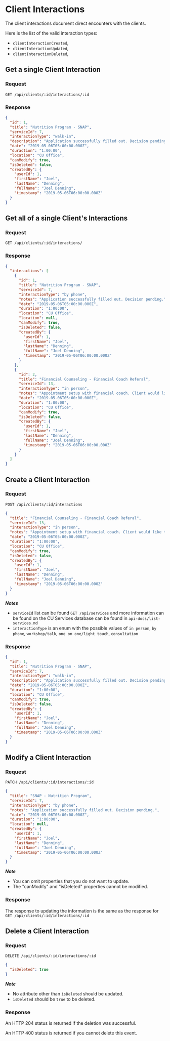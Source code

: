 # Client Interactions

The client interactions document direct encounters with the clients.

Here is the list of the valid interaction types:

- `clientInteractionCreated`,
- `clientInteractionUpdated`,
- `clientInteractionDeleted`,

## Get a single Client Interaction

### Request

```http
GET /api/clients/:id/interactions/:id
```

### Response

```json
{
  "id": 1,
  "title": "Nutrition Program - SNAP",
  "serviceId": 7,
  "interactionType": "walk-in",
  "description": "Application successfully filled out. Decision pending.",
  "date": "2019-05-06T05:00:00.000Z",
  "duraction": "1:00:00",
  "location": "CU Office",
  "canModify": true,
  "isDeleted": false,
  "createdBy": {
    "userId": 1,
    "firstName": "Joel",
    "lastName": "Denning",
    "fullName": "Joel Denning",
    "timestamp": "2019-05-06T06:00:00.000Z"
  }
}
```

## Get all of a single Client's Interactions

### Request

```http
GET /api/clients/:id/interactions/
```

### Response

```json
{
  "interactions": [
    {
      "id": 1,
      "title": "Nutrition Program - SNAP",
      "serviceId": 7,
      "interactionType": "by phone",
      "notes": "Application successfully filled out. Decision pending.",
      "date": "2019-05-06T05:00:00.000Z",
      "duration": "1:00:00",
      "location": "CU Office",
      "location": null,
      "canModify": true,
      "isDeleted": false,
      "createdBy": {
        "userId": 1,
        "firstName": "Joel",
        "lastName": "Denning",
        "fullName": "Joel Denning",
        "timestamp": "2019-05-06T06:00:00.000Z"
      }
    },
    {
      "id": 2,
      "title": "Financial Counseling - Financial Coach Referal",
      "serviceId": 13,
      "interactionType": "in person",
      "notes": "Appointment setup with financial coach. Client would like to save up enough for a down payment on a car better suited for their work.",
      "date": "2019-05-06T05:00:00.000Z",
      "duration": "1:00:00",
      "location": "CU Office",
      "canModify": true,
      "isDeleted": false,
      "createdBy": {
        "userId": 1,
        "firstName": "Joel",
        "lastName": "Denning",
        "fullName": "Joel Denning",
        "timestamp": "2019-05-06T06:00:00.000Z"
      }
    }
  ]
}
```

## Create a Client Interaction

### Request

```http
POST /api/clients/:id/interactions
```

```json
{
  "title": "Financial Counseling - Financial Coach Referal",
  "serviceId": 13,
  "interactionType": "in person",
  "notes": "Appointment setup with financial coach. Client would like to save up enough for a down payment on a car better suited for their work.",
  "date": "2019-05-06T05:00:00.000Z",
  "duration": "1:00:00",
  "location": "CU Office",
  "canModify": true,
  "isDeleted": false,
  "createdBy": {
    "userId": 1,
    "firstName": "Joel",
    "lastName": "Denning",
    "fullName": "Joel Denning",
    "timestamp": "2019-05-06T06:00:00.000Z"
  }
}
```

**_Notes_**

- `serviceId` list can be found `GET /api/services` and more information can be found on the CU Services database can be found in `api-docs/list-services.md`
- `interactionType` is an enum with the possible values of `in person`, `by phone`, `workshop/talk`, `one on one/light touch`, `consultation`

### Response

```json
{
  "id": 1,
  "title": "Nutrition Program - SNAP",
  "serviceId": 7,
  "interactionType": "walk-in",
  "description": "Application successfully filled out. Decision pending.",
  "date": "2019-05-06T05:00:00.000Z",
  "duration": "1:00:00",
  "location": "CU Office",
  "canModify": true,
  "isDeleted": false,
  "createdBy": {
    "userId": 1,
    "firstName": "Joel",
    "lastName": "Denning",
    "fullName": "Joel Denning",
    "timestamp": "2019-05-06T06:00:00.000Z"
  }
}
```

## Modify a Client Interaction

### Request

```http
PATCH /api/clients/:id/interactions/:id
```

```json
{
  "title": "SNAP - Nutrition Program",
  "serviceId": 7,
  "interactionType": "by phone",
  "notes": "Application successfully filled out. Decision pending.",
  "date": "2019-05-06T05:00:00.000Z",
  "duration": "1:00:00",
  "location": null,
  "createdBy": {
    "userId": 1,
    "firstName": "Joel",
    "lastName": "Denning",
    "fullName": "Joel Denning",
    "timestamp": "2019-05-06T06:00:00.000Z"
  }
}
```

**_Note_**

- You can omit properties that you do not want to update.
- The "canModify" and "isDeleted" properties cannot be modified.

### Response

The response to updating the information is the same as the response for `GET /api/clients/:id/interactions/:id`

## Delete a Client Interaction

### Request

```http
DELETE /api/clients/:id/interactions/:id
```

```json
{
  "isDeleted": true
}
```

**_Note_**

- No attribute other than `isDeleted` should be updated.
- `isDeleted` should be `true` to be deleted.

### Response

An HTTP 204 status is returned if the deletion was successful.

An HTTP 400 status is returned if you cannot delete this event.
